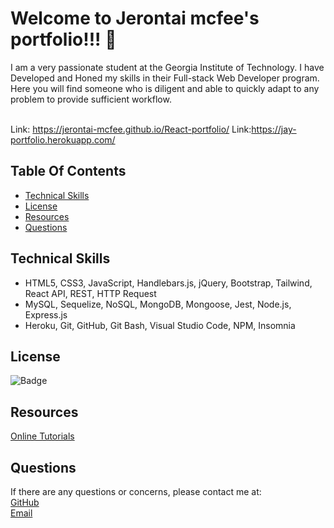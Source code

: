 # Welcome to Jerontai mcfee's portfolio!!! 👋

I am a very passionate student at the Georgia Institute of Technology. I have Developed and Honed my skills in their Full-stack Web Developer program. Here you will find someone who is diligent and able to quickly adapt to any problem to provide sufficient workflow.
<br>
<br>


Link: https://jerontai-mcfee.github.io/React-portfolio/
Link:https://jay-portfolio.herokuapp.com/

## Table Of Contents 
 - [Technical Skills](#technical-skills)
 - [License](#license)
 - [Resources](#resources)
 - [Questions](#questions)


 ## Technical Skills
- HTML5, CSS3, JavaScript, Handlebars.js, jQuery, Bootstrap, Tailwind, React
API, REST, HTTP Request
- MySQL, Sequelize, NoSQL, MongoDB, Mongoose, Jest, Node.js, Express.js
- Heroku, Git, GitHub, Git Bash, Visual Studio Code, NPM, Insomnia


## License
    
![Badge](https://img.shields.io/badge/License-MIT-brightgreen?style=for-the-badge&logo=appveyor)

## Resources

[Online Tutorials](https://www.youtube.com/@OnlineTutorialsYT)


## Questions
    
If there are any questions or concerns, please contact me at:<br>
[GitHub](https://github.com/Jerontai-Mcfee)<br>
[Email](mailto:jerontai07@gmail.com)